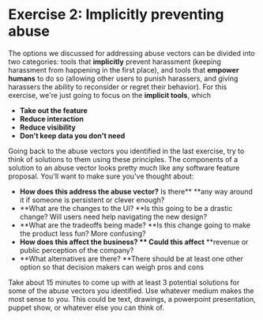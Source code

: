 # Exercise 2: Implicitly preventing abuse

The options we discussed for addressing abuse vectors can be divided into two categories: tools that **implicitly** prevent harassment \(keeping harassment from happening in the first place\), and tools that **empower humans** to do so \(allowing other users to punish harassers, and giving harassers the ability to reconsider or regret their behavior\). For this exercise, we're just going to focus on the **implicit tools**, which

* **Take out the feature**
* **Reduce interaction**
* **Reduce visibility**
* **Don't keep data you don't need**

Going back to the abuse vectors you identified in the last exercise, try to think of solutions to them using these principles. The components of a solution to an abuse vector looks pretty much like any software feature proposal. You'll want to make sure you've thought about:

* **How does this address the abuse vector?** Is there** **any way around it if someone is persistent or clever enough?
* **What are the changes to the UI? **Is this going to be a drastic change? Will users need help navigating the new design?
* **What are the tradeoffs being made? **Is this change going to make the product less fun? More confusing?
* **How does this affect the business? ** Could this affect** **revenue or public perception of the company?
* **What alternatives are there? **There should be at least one other option so that decision makers can weigh pros and cons

Take about 15 minutes to come up with at least 3 potential solutions for some of the abuse vectors you identified. Use whatever medium makes the most sense to you. This could be text, drawings, a powerpoint presentation, puppet show, or whatever else you can think of.

